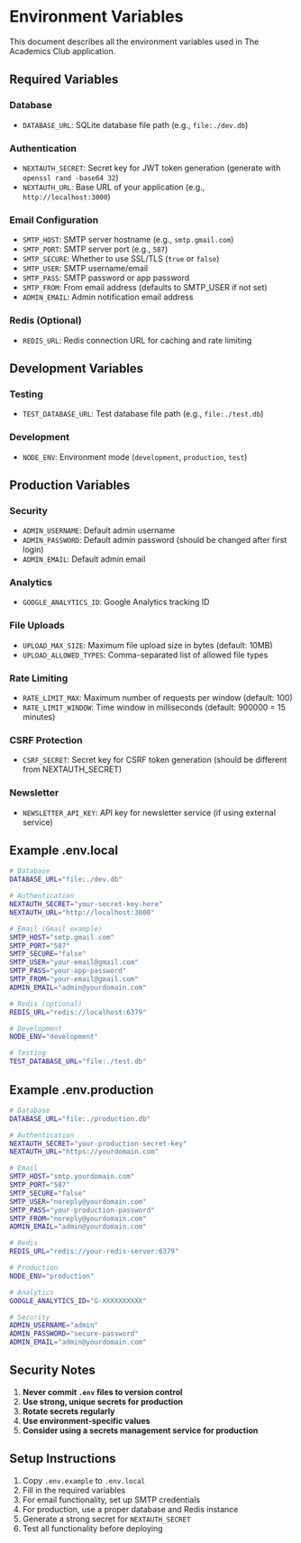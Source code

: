 # Environment Variables

This document describes all the environment variables used in The Academics Club application.

## Required Variables

### Database
- `DATABASE_URL`: SQLite database file path (e.g., `file:./dev.db`)

### Authentication
- `NEXTAUTH_SECRET`: Secret key for JWT token generation (generate with `openssl rand -base64 32`)
- `NEXTAUTH_URL`: Base URL of your application (e.g., `http://localhost:3000`)

### Email Configuration
- `SMTP_HOST`: SMTP server hostname (e.g., `smtp.gmail.com`)
- `SMTP_PORT`: SMTP server port (e.g., `587`)
- `SMTP_SECURE`: Whether to use SSL/TLS (`true` or `false`)
- `SMTP_USER`: SMTP username/email
- `SMTP_PASS`: SMTP password or app password
- `SMTP_FROM`: From email address (defaults to SMTP_USER if not set)
- `ADMIN_EMAIL`: Admin notification email address

### Redis (Optional)
- `REDIS_URL`: Redis connection URL for caching and rate limiting

## Development Variables

### Testing
- `TEST_DATABASE_URL`: Test database file path (e.g., `file:./test.db`)

### Development
- `NODE_ENV`: Environment mode (`development`, `production`, `test`)

## Production Variables

### Security
- `ADMIN_USERNAME`: Default admin username
- `ADMIN_PASSWORD`: Default admin password (should be changed after first login)
- `ADMIN_EMAIL`: Default admin email

### Analytics
- `GOOGLE_ANALYTICS_ID`: Google Analytics tracking ID

### File Uploads
- `UPLOAD_MAX_SIZE`: Maximum file upload size in bytes (default: 10MB)
- `UPLOAD_ALLOWED_TYPES`: Comma-separated list of allowed file types

### Rate Limiting
- `RATE_LIMIT_MAX`: Maximum number of requests per window (default: 100)
- `RATE_LIMIT_WINDOW`: Time window in milliseconds (default: 900000 = 15 minutes)

### CSRF Protection
- `CSRF_SECRET`: Secret key for CSRF token generation (should be different from NEXTAUTH_SECRET)

### Newsletter
- `NEWSLETTER_API_KEY`: API key for newsletter service (if using external service)

## Example .env.local

```bash
# Database
DATABASE_URL="file:./dev.db"

# Authentication
NEXTAUTH_SECRET="your-secret-key-here"
NEXTAUTH_URL="http://localhost:3000"

# Email (Gmail example)
SMTP_HOST="smtp.gmail.com"
SMTP_PORT="587"
SMTP_SECURE="false"
SMTP_USER="your-email@gmail.com"
SMTP_PASS="your-app-password"
SMTP_FROM="your-email@gmail.com"
ADMIN_EMAIL="admin@yourdomain.com"

# Redis (optional)
REDIS_URL="redis://localhost:6379"

# Development
NODE_ENV="development"

# Testing
TEST_DATABASE_URL="file:./test.db"
```

## Example .env.production

```bash
# Database
DATABASE_URL="file:./production.db"

# Authentication
NEXTAUTH_SECRET="your-production-secret-key"
NEXTAUTH_URL="https://yourdomain.com"

# Email
SMTP_HOST="smtp.yourdomain.com"
SMTP_PORT="587"
SMTP_SECURE="false"
SMTP_USER="noreply@yourdomain.com"
SMTP_PASS="your-production-password"
SMTP_FROM="noreply@yourdomain.com"
ADMIN_EMAIL="admin@yourdomain.com"

# Redis
REDIS_URL="redis://your-redis-server:6379"

# Production
NODE_ENV="production"

# Analytics
GOOGLE_ANALYTICS_ID="G-XXXXXXXXXX"

# Security
ADMIN_USERNAME="admin"
ADMIN_PASSWORD="secure-password"
ADMIN_EMAIL="admin@yourdomain.com"
```

## Security Notes

1. **Never commit `.env` files to version control**
2. **Use strong, unique secrets for production**
3. **Rotate secrets regularly**
4. **Use environment-specific values**
5. **Consider using a secrets management service for production**

## Setup Instructions

1. Copy `.env.example` to `.env.local`
2. Fill in the required variables
3. For email functionality, set up SMTP credentials
4. For production, use a proper database and Redis instance
5. Generate a strong secret for `NEXTAUTH_SECRET`
6. Test all functionality before deploying
